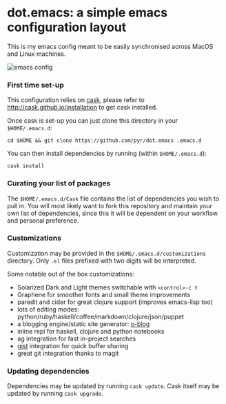 dot.emacs: a simple emacs configuration layout
==============================================

This is my emacs config meant to be easily synchronised across MacOS
and Linux machines.

![emacs config](http://i.imgur.com/45V15Pp.png)

### First time set-up

This configuration relies on [cask](http://cask.github.io), please refer to
http://cask.github.io/installation to get cask installed.

Once cask is set-up you can just clone this directory in your
`$HOME/.emacs.d`:

```
cd $HOME && git clone https://github.com/pyr/dot.emacs .emacs.d
```

You can then install dependencies by running (within `$HOME/.emacs.d`):

```
cask install
```

### Curating your list of packages

The `$HOME/.emacs.d/Cask` file contains the list of dependencies you
wish to pull in. You will most likely want to fork this repository and
maintain your own list of dependencies, since this it will be
dependent on your workflow and personal preference.

### Customizations

Customization may be provided in the `$HOME/.emacs.d/customizations`
directory. Only `.el` files prefixed with two digits will be
interpreted.

Some notable out of the box customizations:

- Solarized Dark and Light themes switchable with `<control>-c t`
- Graphene for smoother fonts and small theme improvements
- paredit and cider for great clojure support (improves emacs-lisp
  too)
- lots of editing modes:
  python/ruby/haskell/coffee/markdown/clojure/json/puppet
- a blogging engine/static site generator:
  [o-blog](http://renard.github.io)
- inline repl for haskell, clojure and python notebooks
- ag integration for fast in-project searches
- [gist](https://gist.github.com) integration for quick buffer sharing
- great git integration thanks to magit

### Updating dependencies

Dependencies may be updated by running `cask update`. Cask itself
may be updated by running `cask upgrade`.

